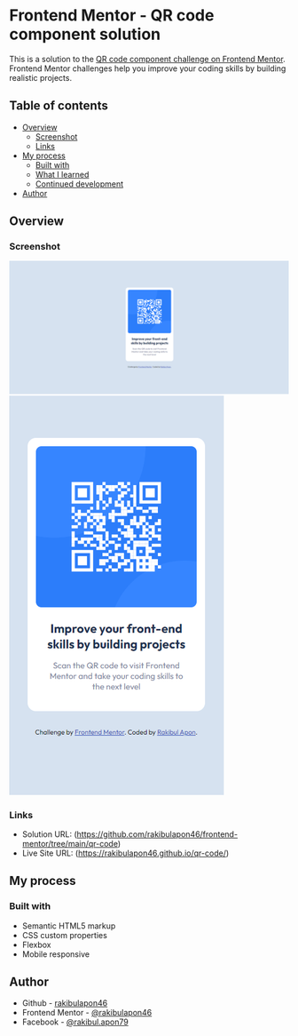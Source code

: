 # Frontend Mentor - QR code component solution

This is a solution to the [QR code component challenge on Frontend Mentor](https://www.frontendmentor.io/challenges/qr-code-component-iux_sIO_H). Frontend Mentor challenges help you improve your coding skills by building realistic projects. 

## Table of contents

- [Overview](#overview)
  - [Screenshot](#screenshot)
  - [Links](#links)
- [My process](#my-process)
  - [Built with](#built-with)
  - [What I learned](#what-i-learned)
  - [Continued development](#continued-development)
- [Author](#author)

## Overview

### Screenshot

![](./images/desktop.png)
![](./images/mobile.png)

### Links

- Solution URL: (https://github.com/rakibulapon46/frontend-mentor/tree/main/qr-code)
- Live Site URL: (https://rakibulapon46.github.io/qr-code/)

## My process

### Built with

- Semantic HTML5 markup
- CSS custom properties
- Flexbox
- Mobile responsive

## Author

- Github - [rakibulapon46](https://github.com/rakibulapon46)
- Frontend Mentor - [@rakibulapon46](https://www.frontendmentor.io/profile/rakibulapon46)
- Facebook - [@rakibul.apon79](https://www.facebook.com/rakibul.apon79)

